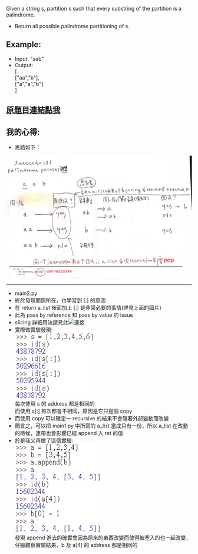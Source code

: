 Given a string s, partition s such that every substring of the partition is a palindrome.

* Return all possible palindrome partitioning of s.

## Example:

* Input: "aab"
* Output:  
[  
  ["aa","b"],  
  ["a","a","b"]  
]  

## [原題目連結點我](https://leetcode.com/problems/palindrome-partitioning/)
	
## 我的心得:
* 思路如下：

![avatar](./image0.jpeg)

----

* main2.py  
* 終於發現問題所在，也學習到 [:] 的意涵
* 在 return a_list 後面加上 [:] 是非常必要的事情(詳見上面的圖片)
* 此為 pass by reference 和 pass by value 的 issue
* slicing 詳細用法請見此![連接](https://stackoverflow.com/questions/509211/understanding-slice-notation)  
* 實際做實驗發現:  
	![avatar](./image1.jpeg)  
	每次使用 s 的 address 都是相同的  
	而使用 s[:] 每次都會不相同，原因是它只是個 copy  
* 而使用 copy 可以確定一 recursive 的結果不會隨著外部變動而改變
* 簡言之，可以把 main1.py 中所寫的 a_list 當成只有一份，所以 a_list 在改動的時候，連帶也會影響已經 append 入 ret 的值
* 於是我又再做了這個實驗:  
	![avatar](./image2.jpeg)  
	發現 append 進去的確實會因為原來的東西改變而使得被塞入的也一起改變，仔細觀察實驗結果，b 及 a[4] 的 address 都是相同的  

